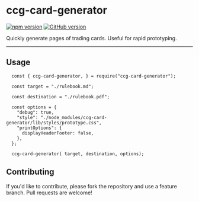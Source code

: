# ccg-card-generator

[![npm version](https://badge.fury.io/js/ccg-card-generator.svg)](https://badge.fury.io/js/ccg-card-generator) [![GitHub version](https://badge.fury.io/gh/monolith-games%2Fccg-card-generator.svg)](https://badge.fury.io/gh/monolith-games%2Fccg-card-generator)

Quickly generate pages of trading cards. Useful for rapid prototyping.

---

## Usage

```
  const { ccg-card-generator, } = require("ccg-card-generator");
  
  const target = "./rulebook.md";
  
  const destination = "./rulebook.pdf";

  const options = {
    "debug": true,
    "style": "./node_modules/ccg-card-generator/lib/styles/prototype.css",
    "printOptions": {
      displayHeaderFooter: false,
    },
  };

  ccg-card-generator( target, destination, options);
```

## Contributing

If you'd like to contribute, please fork the repository and use a feature branch. Pull requests are welcome!
